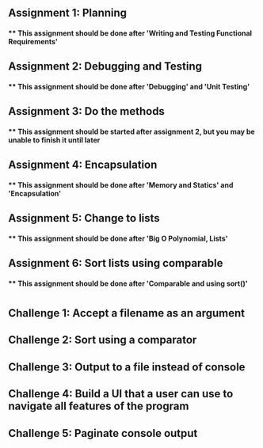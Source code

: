 ## Assignment 1: Planning
#### ** This assignment should be done after 'Writing and Testing Functional Requirements'


## Assignment 2: Debugging and Testing
#### ** This assignment should be done after 'Debugging' and 'Unit Testing'

## Assignment 3: Do the methods
#### ** This assignment should be started after assignment 2, but you may be unable to finish it until later

## Assignment 4: Encapsulation
#### ** This assignment should be done after 'Memory and Statics' and 'Encapsulation'


## Assignment 5: Change to lists
#### ** This assignment should be done after 'Big O Polynomial, Lists'

## Assignment 6: Sort lists using comparable
#### ** This assignment should be done after 'Comparable and using sort()'

#
#
## Challenge 1: Accept a filename as an argument

## Challenge 2: Sort using a comparator

## Challenge 3: Output to a file instead of console

## Challenge 4: Build a UI that a user can use to navigate all features of the program

## Challenge 5: Paginate console output
